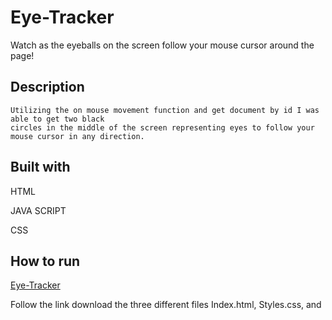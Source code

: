 # Eye-Tracker
Watch as the eyeballs on the screen follow your mouse cursor around the page!
## Description
```
Utilizing the on mouse movement function and get document by id I was able to get two black 
circles in the middle of the screen representing eyes to follow your mouse cursor in any direction.  
```
## Built with 
HTML 

JAVA SCRIPT 

CSS
## How to run
[Eye-Tracker](https://github.com/DevinCrews/Eye-Tracker)

Follow the link download the three different files Index.html, Styles.css, and 
